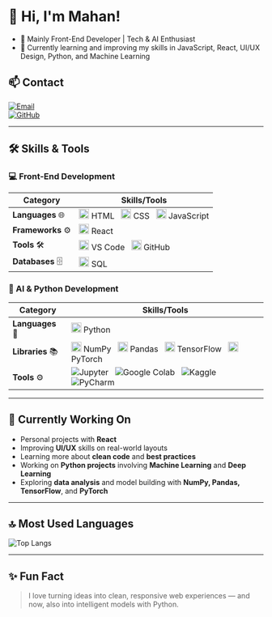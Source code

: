 # 👋 Hi, I'm Mahan!  

- 🚀 Mainly Front-End Developer | Tech & AI Enthusiast  
- 🌱 Currently learning and improving my skills in JavaScript, React, UI/UX Design, Python, and Machine Learning  

## 📫 Contact  

[![Email](https://img.shields.io/badge/-Email-D14836?style=flat&logo=Gmail&logoColor=white)](mailto:gnusmhn@gmail.com)  
[![GitHub](https://img.shields.io/badge/-GitHub-181717?style=flat&logo=GitHub&logoColor=white)](https://github.com/mhnmhrbi)  

---

## 🛠 Skills & Tools  

### 💻 Front-End Development  

| Category          | Skills/Tools                                                                 |
|-------------------|------------------------------------------------------------------------------|
| **Languages** 🌐  | <img src="https://cdn.jsdelivr.net/gh/devicons/devicon/icons/html5/html5-original.svg" alt="HTML" width="20"/> HTML &nbsp; <img src="https://cdn.jsdelivr.net/gh/devicons/devicon/icons/css3/css3-original.svg" alt="CSS" width="20"/> CSS &nbsp; <img src="https://cdn.jsdelivr.net/gh/devicons/devicon/icons/javascript/javascript-original.svg" alt="JavaScript" width="20"/> JavaScript |
| **Frameworks** ⚙️ | <img src="https://cdn.jsdelivr.net/gh/devicons/devicon/icons/react/react-original.svg" alt="React" width="20"/> React |
| **Tools** 🛠️      | <img src="https://cdn.jsdelivr.net/gh/devicons/devicon/icons/vscode/vscode-original.svg" alt="VS Code" width="20"/> VS Code &nbsp; <img src="https://cdn.jsdelivr.net/gh/devicons/devicon/icons/github/github-original.svg" alt="GitHub" width="20"/> GitHub |
| **Databases** 🗄️  | <img src="https://cdn.jsdelivr.net/gh/devicons/devicon/icons/mysql/mysql-original.svg" alt="MySQL" width="20"/> SQL |

### 🤖 AI & Python Development  

| Category          | Skills/Tools                                                                 |
|-------------------|------------------------------------------------------------------------------|
| **Languages** 🐍  | <img src="https://cdn.jsdelivr.net/gh/devicons/devicon/icons/python/python-original.svg" alt="Python" width="20"/> Python |
| **Libraries** 📚  | <img src="https://cdn.jsdelivr.net/gh/devicons/devicon/icons/numpy/numpy-original.svg" alt="NumPy" width="20"/> NumPy &nbsp; <img src="https://cdn.jsdelivr.net/gh/devicons/devicon/icons/pandas/pandas-original.svg" alt="Pandas" width="20"/> Pandas &nbsp; <img src="https://cdn.jsdelivr.net/gh/devicons/devicon/icons/tensorflow/tensorflow-original.svg" alt="TensorFlow" width="20"/> TensorFlow &nbsp; <img src="https://cdn.jsdelivr.net/gh/devicons/devicon/icons/pytorch/pytorch-original.svg" alt="PyTorch" width="20"/> PyTorch |
| **Tools** ⚙️      | <img src="https://img.shields.io/badge/-Jupyter-F37626?style=flat&logo=Jupyter&logoColor=white" alt="Jupyter"/> &nbsp; <img src="https://img.shields.io/badge/-Google%20Colab-F9AB00?style=flat&logo=Google%20Colab&logoColor=white" alt="Google Colab"/> &nbsp; <img src="https://img.shields.io/badge/-Kaggle-20BEFF?style=flat&logo=Kaggle&logoColor=white" alt="Kaggle"/> &nbsp; <img src="https://img.shields.io/badge/-PyCharm-000000?style=flat&logo=PyCharm&logoColor=white" alt="PyCharm"/> |


---

## 📌 Currently Working On  

- Personal projects with **React**  
- Improving **UI/UX** skills on real-world layouts  
- Learning more about **clean code** and **best practices**  
- Working on **Python projects** involving **Machine Learning** and **Deep Learning**  
- Exploring **data analysis** and model building with **NumPy, Pandas, TensorFlow**, and **PyTorch**

---

## 🔝 Most Used Languages  

![Top Langs](https://github-readme-stats.vercel.app/api/top-langs/?username=mhnmhrbi&layout=compact&theme=radical)

---

## ✨ Fun Fact  

> I love turning ideas into clean, responsive web experiences — and now, also into intelligent models with Python.
